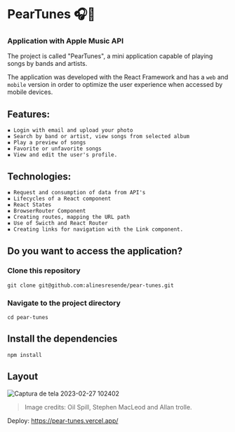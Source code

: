 # PearTunes 🎧🍐

### Application with Apple Music API

The project is called "PearTunes", a mini application capable of playing songs by bands and artists.

The application was developed with the React Framework and has a ``web`` and ``mobile`` version in order to optimize the user experience when accessed by mobile devices.

## Features:

```
▪️ Login with email and upload your photo
▪️ Search by band or artist, view songs from selected album
▪️ Play a preview of songs
▪️ Favorite or unfavorite songs
▪️ View and edit the user's profile.
```

## Technologies:

```
▪️ Request and consumption of data from API's
▪️ Lifecycles of a React component
▪️ React States 
▪️ BrowserRouter Component
▪️ Creating routes, mapping the URL path
▪️ Use of Swicth and React Router
▪️ Creating links for navigation with the Link component.
```

## Do you want to access the application?

### Clone this repository

```
git clone git@github.com:alinesresende/pear-tunes.git
```

### Navigate to the project directory

```
cd pear-tunes
```

## Install the dependencies

```
npm install
```

## Layout

![Captura de tela 2023-02-27 102402](https://user-images.githubusercontent.com/115574024/221586031-8467c15d-71ed-45d7-a2a0-b612cee756aa.png)

> Image credits: Oil Spill, Stephen MacLeod and Allan trolle.

Deploy: https://pear-tunes.vercel.app/



